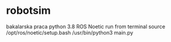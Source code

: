 # robotsim
bakalarska praca
python 3.8
ROS Noetic
run from terminal
source /opt/ros/noetic/setup.bash
/usr/bin/python3 main.py

